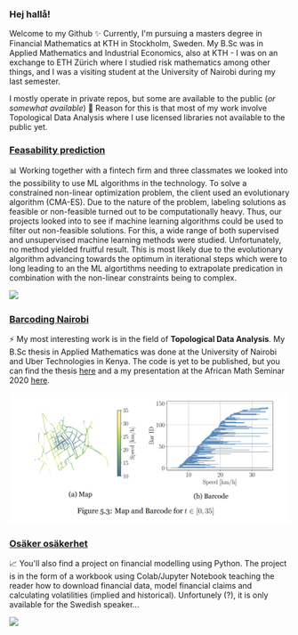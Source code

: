 ### Hej hallå!

Welcome to my Github ✨
Currently, I'm pursuing a masters degree in Financial Mathematics at KTH in Stockholm, Sweden. My B.Sc was in Applied Mathematics and Industrial Economics, also at KTH - I was on an exchange to ETH Zürich where I studied risk mathematics among other things, and I was a visiting student at the University of Nairobi during my last semester. 

I mostly operate in private repos, but some are available to the public (_or somewhat available_) 🍳 Reason for this is that most of my work involve Topological Data Analysis where I use licensed libraries not available to the public yet. 

### [Feasability prediction](https://github.com/KodAgge/Feasibility-Prediction)
📊 Working together with a fintech firm and three classmates we looked into the possibility to use ML algorithms in the technology.
To solve a constrained non-linear optimization problem, the client used an evolutionary algorithm (CMA-ES). Due to the nature of the problem, labeling solutions as feasible or non-feasible turned out to be computationally heavy. Thus, our projects looked into to see if machine learning algorithms could be used to filter out non-feasible solutions. For this, a wide range of both supervised and unsupervised machine learning methods were studied. Unfortunately, no method yielded fruitful result. This is most likely due to the evolutionary algorithm advancing towards the optimum in iterational steps which were to long leading to an the ML algortithms needing to extrapolate predication in combination with the non-linear constraints being to complex.

![](https://github.com/KodAgge/Feasibility-Prediction/blob/master/code/plots/3dscatter.gif)

### [Barcoding Nairobi](https://github.com/EricBojs/Barcoding-Nairobi)
⚡ My most interesting work is in the field of **Topological Data Analysis**.
My B.Sc thesis in Applied Mathematics was done at the University of Nairobi and Uber Technologies in Kenya. The code is yet to be published, but you can find the thesis [here](https://www.diva-portal.org/smash/record.jsf?dswid=-6769&faces-redirect=true&language=en&searchType=SIMPLE&query=bojs&af=%5B%5D&aq=%5B%5B%5D%5D&aq2=%5B%5B%5D%5D&aqe=%5B%5D&pid=diva2%3A1450295&noOfRows=50&sortOrder=author_sort_asc&sortOrder2=title_sort_asc&onlyFullText=false&sf=all) and a my presentation at the African Math Seminar 2020 [here](https://www.youtube.com/watch?v=dwxhMm9wtOY).

![Figures from B.Sc Thesis Project "Barcoding Nairobi"](https://github.com/EricBojs/Barcoding-Nairobi/blob/master/Plots/Figure_5-3.png?raw=true "Barcoding Nairobi")


### [Osäker osäkerhet](https://github.com/EricBojs/Osaker-osakerhet)
📈 You'll also find a project on financial modelling using Python. The project is in the form of a workbook using Colab/Jupyter Notebook teaching the reader how to download financial data, model financial claims and calculating volatilities (implied and historical). Unfortunely (?), it is only available for the Swedish speaker...

<img src="https://github.com/EricBojs/Osaker-osakerhet/blob/master/Plots/Figure.png?raw=true" width="500">
